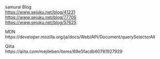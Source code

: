 samurai Blog<br>
https://www.sejuku.net/blog/41231<br>
https://www.sejuku.net/blog/77705<br>
https://www.sejuku.net/blog/57625<br>
<p>
MDN<br>
https://developer.mozilla.org/ja/docs/Web/API/Document/querySelectorAll<br>
<p>
Qiita <br>
https://qiita.com/mejileben/items/69e5facdb60781927929<br>



